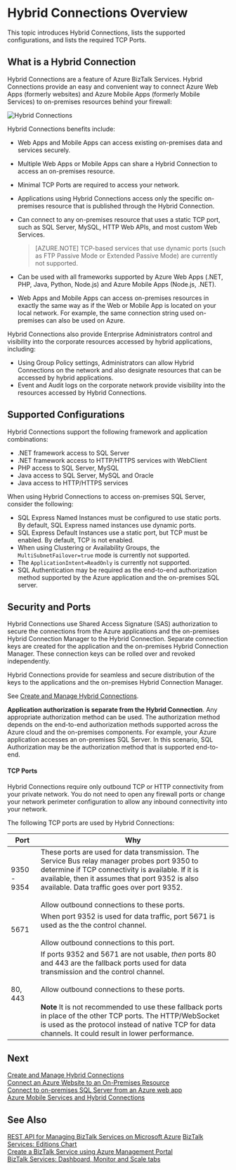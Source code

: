 <properties 
	pageTitle="Hybrid Connections Overview | Azure" 
	description="Learn about hybrid connections, including Security, TCP Ports, and supported configurations. MABS, WABS" 
	services="biztalk-services" 
	documentationCenter="" 
	authors="MandiOhlinger" 
	manager="dwrede" 
	editor="cgronlun"/>

<tags 
	ms.service="biztalk-services" 
	ms.workload="integration" 
	ms.tgt_pltfrm="na" 
	ms.devlang="na" 
	ms.topic="article" 
	ms.date="06/08/2015" 
	ms.author="mandia"/>


# Hybrid Connections Overview
This topic introduces Hybrid Connections, lists the supported configurations, and lists the required TCP Ports. 


## What is a Hybrid Connection

Hybrid Connections are a feature of Azure BizTalk Services. Hybrid Connections provide an easy and convenient way to connect Azure Web Apps (formerly websites) and Azure Mobile Apps (formerly Mobile Services) to on-premises resources behind your firewall: 

![Hybrid Connections][HCImage]

Hybrid Connections benefits include:

- Web Apps and Mobile Apps can access existing on-premises data and services securely.
- Multiple Web Apps or Mobile Apps can share a Hybrid Connection to access an on-premises resource. 
- Minimal TCP Ports are required to access your network.
- Applications using Hybrid Connections access only the specific on-premises resource that is published through the Hybrid Connection.
- Can connect to any on-premises resource that uses a static TCP port, such as SQL Server, MySQL, HTTP Web APIs, and most custom Web Services.

	> [AZURE.NOTE] TCP-based services that use dynamic ports (such as FTP Passive Mode or Extended Passive Mode) are currently not supported.

- Can be used with all frameworks supported by Azure Web Apps (.NET, PHP, Java, Python, Node.js) and Azure Mobile Apps (Node.js, .NET).
- Web Apps and Mobile Apps can access on-premises resources in exactly the same way as if the Web or Mobile App is located on your local network. For example, the same connection string used on-premises can also be used on Azure.


Hybrid Connections also provide Enterprise Administrators control and visibility into the corporate resources accessed by hybrid applications, including:

- Using Group Policy settings, Administrators can allow Hybrid Connections on the network and also designate resources that can be accessed by hybrid applications.
- Event and Audit logs on the corporate network provide visibility into the resources accessed by Hybrid Connections.


## Supported Configurations

Hybrid Connections support the following framework and application combinations:

- .NET framework access to SQL Server
- .NET framework access to HTTP/HTTPS services with WebClient
- PHP access to SQL Server, MySQL
- Java access to SQL Server, MySQL and Oracle
- Java access to HTTP/HTTPS services

When using Hybrid Connections to access on-premises SQL Server, consider the following:

- SQL Express Named Instances must be configured to use static ports. By default, SQL Express named instances use dynamic ports.
- SQL Express Default Instances use a static port, but TCP must be enabled. By default, TCP is not enabled.
- When using Clustering or Availability Groups, the `MultiSubnetFailover=true` mode is currently not supported.
- The `ApplicationIntent=ReadOnly` is currently not supported.
- SQL Authentication may be required as the end-to-end authorization method supported by the Azure application and the on-premises SQL server.


## Security and Ports

Hybrid Connections use Shared Access Signature (SAS) authorization to secure the connections from the Azure applications and the on-premises Hybrid Connection Manager to the Hybrid Connection. Separate connection keys are created for the application and the on-premises Hybrid Connection Manager. These connection keys can be rolled over and revoked independently.

Hybrid Connections provide for seamless and secure distribution of the keys to the applications and the on-premises Hybrid Connection Manager. 

See [Create and Manage Hybrid Connections](integration-hybrid-connection-create-manage.md). 

**Application authorization is separate from the Hybrid Connection**. Any appropriate authorization method can be used. The authorization method depends on the end-to-end authorization methods supported across the Azure cloud and the on-premises components. For example, your Azure application accesses an on-premises SQL Server. In this scenario, SQL Authorization may be the authorization method that is supported end-to-end.

#### TCP Ports
Hybrid Connections require only outbound TCP or HTTP connectivity from your private network. You do not need to open any firewall ports or change your network perimeter configuration to allow any inbound connectivity into your network.

The following TCP ports are used by Hybrid Connections:

Port | Why
--- | ---
9350 - 9354 | These ports are used for data transmission. The Service Bus relay manager probes port 9350 to determine if TCP connectivity is available. If it is available, then it assumes that port 9352 is also available. Data traffic goes over port 9352. <br/><br/>Allow outbound connections to these ports.
5671 | When port 9352 is used for data traffic, port 5671 is used as the the control channel. <br/><br/>Allow outbound connections to this port. 
80, 443 | If ports 9352 and 5671 are not usable, *then* ports 80 and 443 are the fallback ports used for data transmission and the control channel.<br/><br/>Allow outbound connections to these ports. <br/><br/>**Note** It is not recommended to use these fallback ports in place of the other TCP ports. The HTTP/WebSocket is used as the protocol instead of native TCP for data channels. It could result in lower performance.



## Next

[Create and Manage Hybrid Connections](integration-hybrid-connection-create-manage.md)<br/>
[Connect an Azure Website to an On-Premises Resource](web-sites-hybrid-connection-get-started.md)<br/>
[Connect to on-premises SQL Server from an Azure web app](web-sites-hybrid-connection-connect-on-premises-sql-server.md)<br/>
[Azure Mobile Services and Hybrid Connections](mobile-services-dotnet-backend-hybrid-connections-get-started.md)


## See Also

[REST API for Managing BizTalk Services on Microsoft Azure](http://msdn.microsoft.com/library/azure/dn232347.aspx)
[BizTalk Services: Editions Chart](biztalk-editions-feature-chart.md)<br/>
[Create a BizTalk Service using Azure Management Portal](biztalk-provision-services.md)<br/>
[BizTalk Services: Dashboard, Monitor and Scale tabs](biztalk-dashboard-monitor-scale-tabs.md)<br/>

[HCImage]: ./media/integration-hybrid-connection-overview/WABS_HybridConnectionImage.png
[HybridConnectionTab]: ./media/integration-hybrid-connection-overview/WABS_HybridConnectionTab.png
[HCOnPremSetup]: ./media/integration-hybrid-connection-overview/WABS_HybridConnectionOnPremSetup.png
[HCManageConnection]: ./media/integration-hybrid-connection-overview/WABS_HybridConnectionManageConn.png